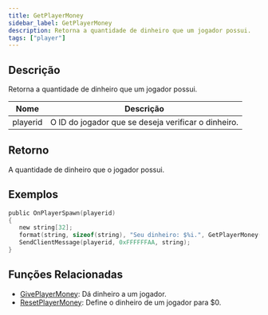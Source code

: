 ```yaml
---
title: GetPlayerMoney
sidebar_label: GetPlayerMoney
description: Retorna a quantidade de dinheiro que um jogador possui.
tags: ["player"]
---
```


## Descrição

Retorna a quantidade de dinheiro que um jogador possui.

| Nome     | Descrição                                           |
| -------- | --------------------------------------------------- |
| playerid | O ID do jogador que se deseja verificar o dinheiro. |

## Retorno

A quantidade de dinheiro que o jogador possui.

## Exemplos

```c
public OnPlayerSpawn(playerid)
{
   new string[32];
   format(string, sizeof(string), "Seu dinheiro: $%i.", GetPlayerMoney(playerid));
   SendClientMessage(playerid, 0xFFFFFFAA, string);
}
```

## Funções Relacionadas

- [GivePlayerMoney](GivePlayerMoney): Dá dinheiro a um jogador.
- [ResetPlayerMoney](ResetPlayerMoney): Define o dinheiro de um jogador para \$0.
